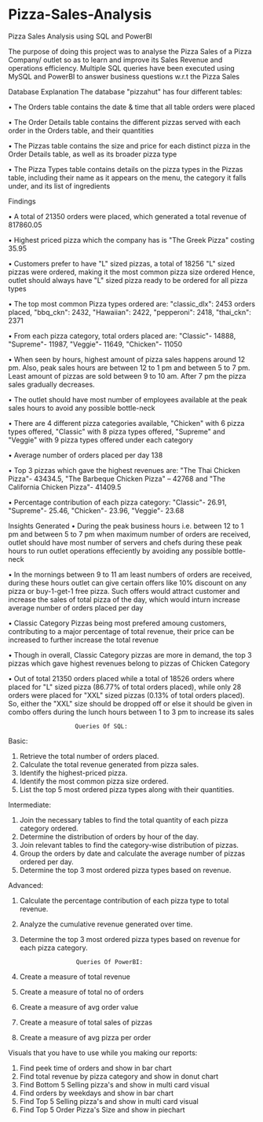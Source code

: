 # Pizza-Sales-Analysis
Pizza Sales Analysis using SQL and PowerBI

The purpose of doing this project was to analyse the Pizza Sales of a Pizza Company/ outlet so as to learn and improve its Sales Revenue and operations efficiency. Multiple SQL queries have been executed using MySQL and PowerBI to answer business questions w.r.t the Pizza Sales

Database Explanation
The database "pizzahut" has four different tables:

• The Orders table contains the date & time that all table orders were placed

• The Order Details table contains the different pizzas served with each order in the Orders table, and their quantities

• The Pizzas table contains the size and price for each distinct pizza in the Order Details table, as well as its broader pizza type

• The Pizza Types table contains details on the pizza types in the Pizzas table, including their name as it appears on the menu, the category it falls under, and its list of ingredients

Findings

• A total of 21350 orders were placed, which generated a total revenue of 817860.05

• Highest priced pizza which the company has is "The Greek Pizza" costing 35.95

• Customers prefer to have "L" sized pizzas, a total of 18256 "L" sized pizzas were ordered, making it the most common pizza size ordered Hence, outlet should always have "L" sized pizza ready to be ordered for all pizza types

• The top most common Pizza types ordered are: "classic_dlx": 2453 orders placed, "bbq_ckn": 2432, "Hawaiian": 2422, "pepperoni": 2418, "thai_ckn": 2371

• From each pizza category, total orders placed are: "Classic"- 14888, "Supreme"- 11987, "Veggie"- 11649, "Chicken"- 11050

• When seen by hours, highest amount of pizza sales happens around 12 pm. Also, peak sales hours are between 12 to 1 pm and between 5 to 7 pm. Least amount of pizzas are sold between 9 to 10 am. After 7 pm the pizza sales gradually decreases.

• The outlet should have most number of employees available at the peak sales hours to avoid any possible bottle-neck

• There are 4 different pizza categories available, "Chicken" with 6 pizza types offered, "Classic" with 8 pizza types offered, "Supreme" and "Veggie" with 9 pizza types offered under each category

• Average number of orders placed per day 138

• Top 3 pizzas which gave the highest revenues are: "The Thai Chicken Pizza"- 43434.5, "The Barbeque Chicken Pizza" – 42768 and "The California Chicken Pizza"- 41409.5

• Percentage contribution of each pizza category: "Classic"- 26.91, "Supreme"- 25.46, "Chicken"- 23.96, "Veggie"- 23.68

Insights Generated
• During the peak business hours i.e. between 12 to 1 pm and between 5 to 7 pm when maximum number of orders are received, outlet should have most number of servers and chefs during these peak hours to run outlet operations effeciently by avoiding any possible bottle-neck

• In the mornings between 9 to 11 am least numbers of orders are received, during these hours outlet can give certain offers like 10% discount on any pizza or buy-1-get-1 free pizza. Such offers would attract customer and increase the sales of total pizza of the day, which would inturn increase average number of orders placed per day

• Classic Category Pizzas being most prefered amoung customers, contributing to a major percentage of total revenue, their price can be increased to further increase the total revenue

• Though in overall, Classic Category pizzas are more in demand, the top 3 pizzas which gave highest revenues belong to pizzas of Chicken Category

• Out of total 21350 orders placed while a total of 18526 orders where placed for "L" sized pizza (86.77% of total orders placed), while only 28 orders were placed for "XXL" sized pizzas (0.13% of total orders placed). So, either the "XXL" size should be dropped off or else it should be given in combo offers during the lunch hours between 1 to 3 pm to increase its sales

                      
                       Queries Of SQL:
Basic:

1. Retrieve the total number of orders placed.
2. Calculate the total revenue generated from pizza sales.
3. Identify the highest-priced pizza.
4. Identify the most common pizza size ordered.
5. List the top 5 most ordered pizza types along with their quantities.


Intermediate:

1. Join the necessary tables to find the total quantity of each pizza category ordered.
2. Determine the distribution of orders by hour of the day.
3. Join relevant tables to find the category-wise distribution of pizzas.
4. Group the orders by date and calculate the average number of pizzas ordered per day.
5. Determine the top 3 most ordered pizza types based on revenue.

Advanced:

1. Calculate the percentage contribution of each pizza type to total revenue.
2. Analyze the cumulative revenue generated over time.
3. Determine the top 3 most ordered pizza types based on revenue for each pizza category.

                       Queries Of PowerBI:
                       
1. Create a measure of total revenue
2. Create a measure of total no of orders
3. Create a measure of avg order value
4. Create a measure of total sales of pizzas
5. Create a measure of avg pizza per order

Visuals that you have to use while you making our reports:

1. Find peek time of orders and show in bar chart
2. Find total revenue by pizza category and show in donut chart
3. Find Bottom 5 Selling pizza's and show in multi card visual
4. Find orders by weekdays and show in bar chart
5. Find Top 5 Selling pizza's and show in multi card visual
6. Find Top 5 Order Pizza's Size and show in piechart
                
